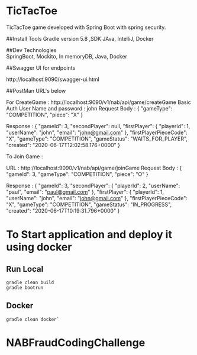 # TicTacToe
TicTacToe game developed with Spring Boot with spring security.

##Install Tools
Gradle version 5.8 ,SDK JAva, IntelliJ, Docker


##Dev Technologies   
SpringBoot, Mockito, In memoryDB, Java, Docker

##Swagger UI for endpoints 

http://localhost:9090/swagger-ui.html

##PostMan URL's below 

For CreateGame : http://localhost:9090/v1/nab/api/game/createGame 
Basic Auth User Name and password : john 
Request Body : {
               	"gameType": "COMPETITION",
               	"piece": "X"
               }
               
Response : {
               "gameId": 3,
               "secondPlayer": null,
               "firstPlayer": {
                   "playerId": 1,
                   "userName": "john",
                   "email": "john@gmail.com"
               },
               "firstPlayerPieceCode": "X",
               "gameType": "COMPETITION",
               "gameStatus": "WAITS_FOR_PLAYER",
               "created": "2020-06-17T12:02:58.176+0000"
           } 


To Join Game :

URL : http://localhost:9090/v1/nab/api/game/joinGame
Request Body : {
               	"gameId": 3,
               	"gameType": "COMPETITION",
               	"piece": "O"
               }
               
Response : 
{
    "gameId": 3,
    "secondPlayer": {
        "playerId": 2,
        "userName": "paul",
        "email": "paul@gmail.com"
    },
    "firstPlayer": {
        "playerId": 1,
        "userName": "john",
        "email": "john@gmail.com"
    },
    "firstPlayerPieceCode": "X",
    "gameType": "COMPETITION",
    "gameStatus": "IN_PROGRESS",
    "created": "2020-06-17T10:19:31.796+0000"
}



# To Start application and deploy it using docker 

## Run Local 
```shell script
gradle clean build 
gradle bootrun
```

## Docker
```shell script
gradle clean docker` 
```


# NABFraudCodingChallenge
